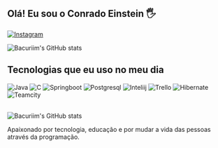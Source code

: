 ## Olá! Eu sou o Conrado Einstein 🖐️

[![Instagram](https://img.shields.io/badge/Instagram-E4405F?style=for-the-badge&logo=instagram&logoColor=white)](https://instagram.com/conrado.zip)

![Bacuriim's GitHub stats](https://github-readme-stats.vercel.app/api?username=Bacuriim&show_icons=true&theme=transparent)

## Tecnologias que eu uso no meu dia

<div style="display: inline_block">
  <img align="center" alt="Java" src="https://img.shields.io/badge/Java-ED8B00?style=for-the-badge&logo=openjdk&logoColor=white" />
  <img align="center" alt="C" src="https://img.shields.io/badge/C-00599C?style=for-the-badge&logo=c&logoColor=white" />
  <img align="center" alt="Springboot" src="https://img.shields.io/badge/Spring-6DB33F?style=for-the-badge&logo=spring&logoColor=white" />
  <img align="center" alt="Postgresql" src="https://img.shields.io/badge/PostgreSQL-316192?style=for-the-badge&logo=postgresql&logoColor=white" />
  <img align="center" alt="Inteliij" src="https://img.shields.io/badge/IntelliJ_IDEA-000000.svg?style=for-the-badge&logo=intellij-idea&logoColor=white" />
  <img align="center" alt="Trello" src="https://img.shields.io/badge/Trello-0052CC?style=for-the-badge&logo=trello&logoColor=white" />
  <img align="center" alt="Hibernate" src="https://img.shields.io/badge/Hibernate-59666C?style=for-the-badge&logo=Hibernate&logoColor=white" />
  <img align="center" alt="Teamcity" src="https://img.shields.io/badge/TeamCity-000000?style=for-the-badge&logo=TeamCity&logoColor=white" />
</div><br/>

![Bacuriim's GitHub stats](https://github-readme-stats.vercel.app/api/top-langs/?username={username}&theme=blue-green)

Apaixonado por tecnologia, educação e por mudar a vida das pessoas através da programação.
